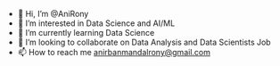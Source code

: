 - 👋 Hi, I’m @AniRony
- 👀 I’m interested in Data Science and AI/ML
- 🌱 I’m currently learning Data Science
- 💞️ I’m looking to collaborate on Data Analysis and Data Scientists Job
- 📫 How to reach me anirbanmandalrony@gmail.com

<!---
AniRony/AniRony is a ✨ special ✨ repository because its `README.md` (this file) appears on your GitHub profile.
You can click the Preview link to take a look at your changes.
--->
